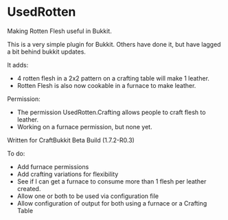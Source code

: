 UsedRotten
==========

Making Rotten Flesh useful in Bukkit.

This is a very simple plugin for Bukkit.  Others have done it, but have lagged a bit behind bukkit updates.

It adds:
 - 4 rotten flesh in a 2x2 pattern on a crafting table will make 1 leather.
 - Rotten Flesh is also now cookable in a furnace to make leather.

Permission:
 - The permission UsedRotten.Crafting allows people to craft flesh to leather.
 - Working on a furnace permission, but none yet.


Written for CraftBukkit Beta Build (1.7.2-R0.3)
 
To do:

 - Add furnace permissions
 - Add crafting variations for flexibility
 - See if I can get a furnace to consume more than 1 flesh per leather created.
 - Allow one or both to be used via configuration file
 - Allow configuration of output for both using a furnace or a Crafting Table